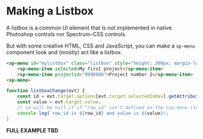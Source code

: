 # Making a Listbox

A listbox is a common UI element that is not implemented in native Photoshop controls nor Spectrum-CSS controls.

But with some creative HTML, CSS and JavaScript, you can make a `sp-menu` component look and (mostly) act like a listbox.

````html
<sp-menu id="mylistbox" class="listbox" style="height: 300px; margin-left:20px;color:white; width:220px; border:1px white solid; overflow: auto">
    <sp-menu-item selected>My first project</sp-menu-item>
    <sp-menu-item projectid="9998888">Project number 2</sp-menu-item>
<sp-menu>
````
                       
````js
function listboxChange(evt) {
    const id = evt.target.options[evt.target.selectedIndex].getAttribute('row_id');
    const value = evt.target.value;
    // id will be null if if "row_id" isn't defined on the <sp-menu-item>
    console log(`row_id is ${row_id} and value is ${value});
}
````
**FULL EXAMPLE TBD**